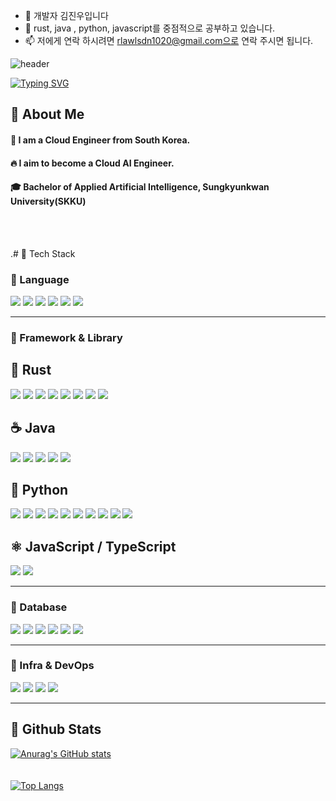 - 👋 개발자 김진우입니다
- 🌱 rust, java , python, javascript를 중점적으로 공부하고 있습니다. 
- 📫 저에게 연락 하시려면 rlawlsdn1020@gmail.com으로 연락 주시면 됩니다.


<!---
jinwoo123456/jinwoo123456 is a ✨ special ✨ repository because its `README.md` (this file) appears on your GitHub profile.
You can click the Preview link to take a look at your changes.
--->
![header](https://capsule-render.vercel.app/api?type=Cylinder&color=#ff9191&height=200px&section=header&text=김진우_포트폴리오)

 [![Typing SVG](https://readme-typing-svg.demolab.com/?lines=First+line+of+text;Second+line+of+text)](https://git.io/typing-svg)
<div>
  <!--Body-->
  
  ## 👀 About Me
  #### :raising_hand: I am a Cloud Engineer from South Korea.<br/>
  #### :fire: I aim to become a Cloud AI Engineer.<br/>
  #### :mortar_board: Bachelor of Applied Artificial Intelligence, Sungkyunkwan University(SKKU)
  <br/>
  <br/>
  
  .# 🧱 Tech Stack  
### 🔹 Language  
<p align="left">  
  <img src="https://img.shields.io/badge/Python-3776AB?style=flat-square&logo=Python&logoColor=white"/>  
  <img src="https://img.shields.io/badge/Java-007396?style=flat-square&logo=OpenJDK&logoColor=white"/>  
  <img src="https://img.shields.io/badge/Rust-000000?style=flat-square&logo=Rust&logoColor=white"/>  
  <img src="https://img.shields.io/badge/JavaScript-F7DF1E?style=flat-square&logo=JavaScript&logoColor=black"/>  
  <img src="https://img.shields.io/badge/TypeScript-3178C6?style=flat-square&logo=TypeScript&logoColor=white"/>  
  <img src="https://img.shields.io/badge/SCSS-CC6699?style=flat-square&logo=Sass&logoColor=white"/>  
</p>  

---

### 🔹 Framework & Library  

## 🦀 Rust  
<p align="left">  
  <img src="https://img.shields.io/badge/Axum-000000?style=flat-square&logo=Rust&logoColor=white"/>  
  <img src="https://img.shields.io/badge/SeaORM-0B5E2A?style=flat-square&logo=Rust&logoColor=white"/>  
  <img src="https://img.shields.io/badge/Sqlx-000000?style=flat-square&logo=Rust&logoColor=white"/>  
  <img src="https://img.shields.io/badge/Tokio-222222?style=flat-square&logo=Rust&logoColor=white"/>  
  <img src="https://img.shields.io/badge/Tauri-24C8DB?style=flat-square&logo=Tauri&logoColor=black"/>  
  <img src="https://img.shields.io/badge/egui-FF7139?style=flat-square&logo=Rust&logoColor=white"/>  
  <img src="https://img.shields.io/badge/Serde-000000?style=flat-square&logo=Rust&logoColor=white"/>  
  <img src="https://img.shields.io/badge/Polars-4B275F?style=flat-square&logo=Rust&logoColor=white"/>  
</p>  

## ☕ Java  
<p align="left">  
  <img src="https://img.shields.io/badge/SpringBoot-6DB33F?style=flat-square&logo=SpringBoot&logoColor=white"/>  
  <img src="https://img.shields.io/badge/SpringSecurity-6DB33F?style=flat-square&logo=SpringSecurity&logoColor=white"/>  
  <img src="https://img.shields.io/badge/MyBatis-B32624?style=flat-square&logo=Java&logoColor=white"/>  
  <img src="https://img.shields.io/badge/JPA-59666C?style=flat-square&logo=Hibernate&logoColor=white"/>  
  <img src="https://img.shields.io/badge/eGovFramework-005BAC?style=flat-square&logo=Java&logoColor=white"/>  
</p>  

## 🐍 Python  
<p align="left">  
  <img src="https://img.shields.io/badge/FastAPI-009688?style=flat-square&logo=FastAPI&logoColor=white"/>  
  <img src="https://img.shields.io/badge/Tensorflow-FF6F00?style=flat-square&logo=Tensorflow&logoColor=white"/>  
  <img src="https://img.shields.io/badge/scikit--learn-F7931E?style=flat-square&logo=scikitlearn&logoColor=white"/>  
  <img src="https://img.shields.io/badge/matplotlib-11557C?style=flat-square&logo=Python&logoColor=white"/>  
  <img src="https://img.shields.io/badge/Pandas-150458?style=flat-square&logo=Pandas&logoColor=white"/>  
  <img src="https://img.shields.io/badge/Numpy-013243?style=flat-square&logo=Numpy&logoColor=white"/>  
  <img src="https://img.shields.io/badge/SqlAlchemy-D71F00?style=flat-square&logo=Python&logoColor=white"/>  
  <img src="https://img.shields.io/badge/Seaborn-3182BD?style=flat-square&logo=Python&logoColor=white"/>  
  <img src="https://img.shields.io/badge/DearPyGui-3776AB?style=flat-square&logo=Python&logoColor=white"/>  
  <img src="https://img.shields.io/badge/Jinja2-B41717?style=flat-square&logo=Python&logoColor=white"/>  
</p>  

## ⚛️ JavaScript / TypeScript  
<p align="left">  
  <img src="https://img.shields.io/badge/React-61DAFB?style=flat-square&logo=React&logoColor=black"/>  
  <img src="https://img.shields.io/badge/Express-000000?style=flat-square&logo=Express&logoColor=white"/>  
</p>  

---

### 🔹 Database  
<p align="left">  
  <img src="https://img.shields.io/badge/PostgreSQL-4169E1?style=flat-square&logo=PostgreSQL&logoColor=white"/>  
  <img src="https://img.shields.io/badge/MySQL-4479A1?style=flat-square&logo=MySQL&logoColor=white"/>  
  <img src="https://img.shields.io/badge/MariaDB-003545?style=flat-square&logo=MariaDB&logoColor=white"/>  
  <img src="https://img.shields.io/badge/Oracle-F80000?style=flat-square&logo=Oracle&logoColor=white"/>  
  <img src="https://img.shields.io/badge/SQLite-003B57?style=flat-square&logo=SQLite&logoColor=white"/>  
  <img src="https://img.shields.io/badge/MS_SQL_Server-CC2927?style=flat-square&logo=microsoftsqlserver&logoColor=white"/>  
</p>  

---

### 🔹 Infra & DevOps  
<p align="left">  
  <img src="https://img.shields.io/badge/Docker-2496ED?style=flat-square&logo=Docker&logoColor=white"/>  
  <img src="https://img.shields.io/badge/Git-F05032?style=flat-square&logo=Git&logoColor=white"/>  
  <img src="https://img.shields.io/badge/Nginx-009639?style=flat-square&logo=nginx&logoColor=white"/>  
  <img src="https://img.shields.io/badge/HTTPS-005BAC?style=flat-square&logo=letsencrypt&logoColor=white"/>  
</p>  

---

## 🤔 Github Stats  
[![Anurag's GitHub stats](https://github-readme-stats.vercel.app/api?username=Jiyu-Kim)](https://github.com/anuraghazra/github-readme-stats)  
<br/>  
[![Top Langs](https://github-readme-stats.vercel.app/api/top-langs/?username=Jiyu-Kim)](https://github.com/anuraghazra/github-readme-stats)  


<!--
**Jiyu-Kim/Jiyu-Kim** is a ✨ _special_ ✨ repository because its `README.md` (this file) appears on your GitHub profile.

Here are some ideas to get you started:
- Hi there 👋
- 🔭 I’m currently working on ...
- 🌱 I’m currently learning ...
- 👯 I’m looking to collaborate on ...
- 🤔 I’m looking for help with ...
- 💬 Ask me about ...
- 📫 How to reach me: ...
- 😄 Pronouns: ...
- ⚡ Fun fact: ...
-->

